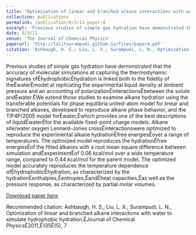 ```yaml
---
title: "Optimization of linear and branched alkane interactions with water to simulate hydrophobic hydration"
collection: publications
permalink: /publication/8/3/11-paper-4
excerpt: 'Previous studies of simple gas hydration have demonstrated that the accuracy of molecular simulations at capturing the thermodynamic signatures ofÊhydrophobicÊhydration is linked both to the fidelity of theÊwaterÊmodel at replicating the experimental liquid density at ambient pressure and an accounting of polarizationÊinteractionsÊbetween the solute andÊwater.ÊWe extend those studies to examine alkane hydration using the transferable potentials for phase equilibria united-atom model for linear and branched alkanes, developed to reproduce alkane phase behavior, and the TIP4P/2005 model forÊwater,Êwhich provides one of the best descriptions of liquidÊwaterÊfor the available fixed-point charge models. Alkane site/water oxygen Lennard-Jones crossÊinteractionswere optimized to reproduce the experimental alkane hydrationÊfree energiesÊover a range of temperatures. The optimized model reproduces the hydrationÊfree energiesÊof the fitted alkanes with a root mean square difference between simulation andÊexperimentÊof 0.06 kcal/mol over a wide temperature range, compared to 0.44 kcal/mol for the parent model. The optimized model accurately reproduces the temperature dependence ofÊhydrophobicÊhydration, as characterized by the hydrationÊenthalpies,Êentropies,ÊandÊheat capacities,Êas well as the pressure response, as characterized by partial molar volumes.'
date: 8/3/11
venue: 'The Journal of Chemical Physics'
paperurl: 'http://lalitsurampudi.github.io/files/paper4.pdf'
citation: 'Ashbaugh, H. S.; Liu, L. X.; Surampudi, L. N., Optimization of linear and branched alkane interactions with water to simulate hydrophobic hydration.ÊJournal of Chemical PhysicsÊ2011,Ê135Ê(5), 7'
---
```

Previous studies of simple gas hydration have demonstrated that the accuracy of molecular simulations at capturing the thermodynamic signatures ofÊhydrophobicÊhydration is linked both to the fidelity of theÊwaterÊmodel at replicating the experimental liquid density at ambient pressure and an accounting of polarizationÊinteractionsÊbetween the solute andÊwater.ÊWe extend those studies to examine alkane hydration using the transferable potentials for phase equilibria united-atom model for linear and branched alkanes, developed to reproduce alkane phase behavior, and the TIP4P/2005 model forÊwater,Êwhich provides one of the best descriptions of liquidÊwaterÊfor the available fixed-point charge models. Alkane site/water oxygen Lennard-Jones crossÊinteractionswere optimized to reproduce the experimental alkane hydrationÊfree energiesÊover a range of temperatures. The optimized model reproduces the hydrationÊfree energiesÊof the fitted alkanes with a root mean square difference between simulation andÊexperimentÊof 0.06 kcal/mol over a wide temperature range, compared to 0.44 kcal/mol for the parent model. The optimized model accurately reproduces the temperature dependence ofÊhydrophobicÊhydration, as characterized by the hydrationÊenthalpies,Êentropies,ÊandÊheat capacities,Êas well as the pressure response, as characterized by partial molar volumes.

[Download paper here](http://lalitsurampudi.github.io/files/paper4.pdf)

Recommended citation: Ashbaugh, H. S.; Liu, L. X.; Surampudi, L. N., Optimization of linear and branched alkane interactions with water to simulate hydrophobic hydration.ÊJournal of Chemical PhysicsÊ2011,Ê135Ê(5), 7